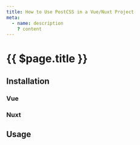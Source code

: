 ```yaml
---
title: How to Use PostCSS in a Vue/Nuxt Project
meta:
  - name: description
    ? content
---
```


# {{ $page.title }}

<start-tutorial demo="postcss" />

## Installation

### Vue

### Nuxt

## Usage
